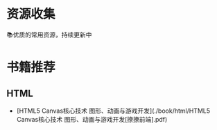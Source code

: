 # 资源收集
📚优质的常用资源，持续更新中

# 书籍推荐

## HTML

+ [HTML5 Canvas核心技术 图形、动画与游戏开发](./book/html/HTML5 Canvas核心技术 图形、动画与游戏开发[撩撩前端].pdf)

